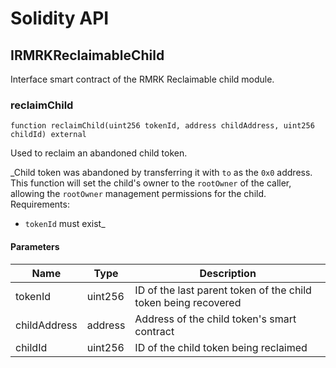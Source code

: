 # Solidity API

## IRMRKReclaimableChild

Interface smart contract of the RMRK Reclaimable child module.

### reclaimChild

```solidity
function reclaimChild(uint256 tokenId, address childAddress, uint256 childId) external
```

Used to reclaim an abandoned child token.

_Child token was abandoned by transferring it with `to` as the `0x0` address.
This function will set the child's owner to the `rootOwner` of the caller, allowing the `rootOwner`
 management permissions for the child.
Requirements:

 - `tokenId` must exist_

#### Parameters

| Name | Type | Description |
| ---- | ---- | ----------- |
| tokenId | uint256 | ID of the last parent token of the child token being recovered |
| childAddress | address | Address of the child token's smart contract |
| childId | uint256 | ID of the child token being reclaimed |

